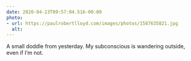 ```yaml
---
date: 2020-04-23T09:57:04.516-00:00
photo:
- url: https://paulrobertlloyd.com/images/photos/1587635821.jpg
  alt: 
---
```

A small doddle from yesterday. My subconscious is wandering outside, even if I’m not.
